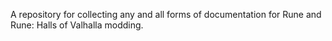 A repository for collecting any and all forms of documentation for Rune and Rune: Halls of Valhalla modding.
